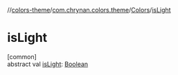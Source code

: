 //[colors-theme](../../../index.md)/[com.chrynan.colors.theme](../index.md)/[Colors](index.md)/[isLight](is-light.md)

# isLight

[common]\
abstract val [isLight](is-light.md): [Boolean](https://kotlinlang.org/api/latest/jvm/stdlib/kotlin/-boolean/index.html)
